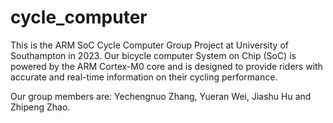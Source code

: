 # cycle_computer
This is the ARM SoC Cycle Computer Group Project at University of Southampton in 2023.
Our bicycle computer System on Chip (SoC) is powered by the ARM Cortex-M0 core and is designed to provide riders with accurate and real-time information on their cycling performance. 

Our group members are: Yechengnuo Zhang, Yueran Wei, Jiashu Hu and Zhipeng Zhao.

